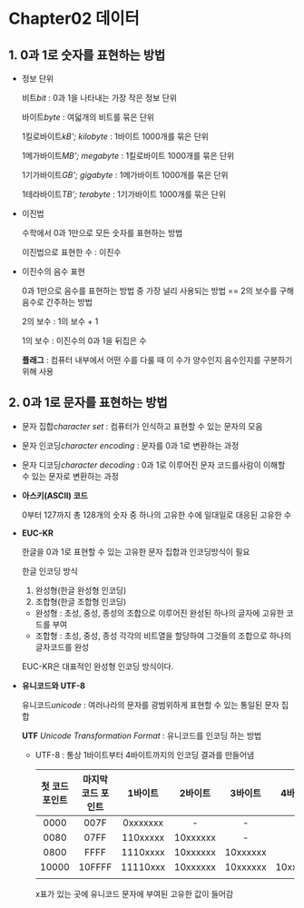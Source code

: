 

# Chapter02 데이터

## 1. 0과 1로 숫자를 표현하는 방법

- 정보 단위

  비트*bit* : 0과 1을 나타내는 가장 작은 정보 단위

  바이트*byte* : 여덟개의 비트를 묶은 단위

  1킬로바이트*kB'; kilobyte* : 1바이트 1000개를 묶은 단위

  1메가바이트*MB'; megabyte* : 1킬로바이트 1000개를 묶은 단위

  1기가바이트*GB'; gigabyte* : 1메가바이트 1000개를 묶은 단위

  1테라바이트*TB'; terabyte* : 1기가바이트 1000개를 묶은 단위

- 이진법

  수학에서 0과 1만으로 모든 숫자를 표현하는 방법

  이진법으로 표현한 수 : 이진수

- 이진수의 음수 표현

  0과 1만으로 음수를 표현하는 방법 중 가장 널리 사용되는 방법 == 2의 보수를 구해 음수로 간주하는 방법

  2의 보수 : 1의 보수 + 1

  1의 보수 : 이진수의 0과 1을 뒤집은 수

  **플래그** : 컴퓨터 내부에서 어떤 수를 다룰 때 이 수가 양수인지 음수인지를 구분하기 위해 사용

## 2. 0과 1로 문자를 표현하는 방법

- 문자 집합*character set* : 컴퓨터가 인식하고 표현할 수 있는 문자의 모음

- 문자 인코딩*character encoding* : 문자를 0과 1로 변환하는 과정

- 문자 디코딩*character decoding* : 0과 1로 이루어진 문자 코드를사람이 이해할 수 있는 문자로 변환하는 과정

- **아스키(ASCII) 코드**

  0부터 127까지 총 128개의 숫자 중 하나의 고유한 수에 일대일로 대응된 고유한 수

- **EUC-KR**

  한글을 0과 1로 표현할 수 있는 고유한 문자 집합과 인코딩방식이 필요

  한글 인코딩 방식

  1. 완성형(한글 완성형 인코딩)
  2. 조합형(한글 조합형 인코딩)

  - 완성형 : 초성, 중성, 종성의 조합으로 이루어진 완성된 하나의 글자에 고유한 코드를 부여
  - 조합형 : 초성, 중성, 종성 각각의 비트열을 할당하여 그것들의 조합으로 하나의 글자코드를 완성

  EUC-KR은 대표적인 완성형 인코딩 방식이다.

- **유니코드와 UTF-8**

  유니코드*unicode* : 여러나라의 문자를 광범위하게 표현할 수 있는 통일된 문자 집합

  **UTF** *Unicode Transformation Format* : 유니코드를 인코딩 하는 방법

  - UTF-8 : 통상 1바이트부터 4바이트까지의 인코딩 결과를 만들어냄

    | 첫 코드 포인트 | 마지막 코드 포인트 | 1바이트  | 2바이트  | 3바이트  | 4바이트  |
    | :------------: | :----------------: | :------: | :------: | :------: | :------: |
    |      0000      |        007F        | 0xxxxxxx |    -     |    -     |    -     |
    |      0080      |        07FF        | 110xxxxx | 10xxxxxx |    -     |    -     |
    |      0800      |        FFFF        | 1110xxxx | 10xxxxxx | 10xxxxxx |    -     |
    |     10000      |       10FFFF       | 11110xxx | 10xxxxxx | 10xxxxxx | 10xxxxxx |
    |                |                    |          |          |          |          |

    x표가 있는 곳에 유니코드 문자에 부여된 고유한 값이 들어감

  

  